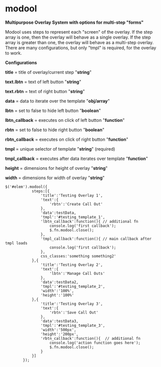 modool
======

**Multipurpose Overlay System with options for multi-step "forms"**

Modool uses steps to represent each "screen" of the overlay.
If the step array is one, then the overlay will behave as a single overlay.
If the step array is greater than one, the overlay will behave as a multi-step overlay.
There are many configurations, but only "tmpl" is required, for the overlay to work.

**Configurations**

**title** = title of overlay/current step "**string**"

**text.lbtn** = text of left button "**string**"

**text.rbtn** = text of right button "**string**"

**data** = data to iterate over the template "**obj/array**"

**lbtn** = set to false to hide left button "**boolean**"

**lbtn_callback** = executes on click of left button "**function**"

**rbtn** = set to false to hide right button "**boolean**"

**rbtn_callback** = executes on click of right button "**function**"

**tmpl** = unique selector of template "**string**" (required)

**tmpl_callback** = executes after data iterates over template "**function**"

**height** = dimensions for height of overlay "**string**"

**width** = dimensions for width of overlay "**string**"

	$('#elem').modool({
                steps:[{
                    'title':'Testing Overlay 1',
                    'text':{
                        'rbtn':'Create Call Out'
                    },
                    'data':testData,
                    'tmpl':'#testing_template_1',
                    'lbtn_callback':function(){ // additional fn
                        console.log('first callback');
                        $.fn.modool.close();
                    },
                    'tmpl_callback':function(){ // main callback after tmpl loads
                        console.log('first callback');
                    },
                    css_classes:'something something2'
                },{
                    'title':'Testing Overlay 2',
                    'text':{
                        'lbtn':'Manage Call Outs'
                    },
                    'data':testData2,
                    'tmpl':'#testing_template_2',
                    'width':'100%',
                    'height':'100%'
                },{
                    'title':'Testing Overlay 3',
                    'text':{
                        'rbtn':'Save Call Out'
                    },
                    'data':testData3,
                    'tmpl':'#testing_template_3',
                    'width':'500px',
                    'height':'200px',
                    'rbtn_callback':function(){  // additional fn
                        console.log('action function goes here');
                        $.fn.modool.close();
                    }
                }]
            });
